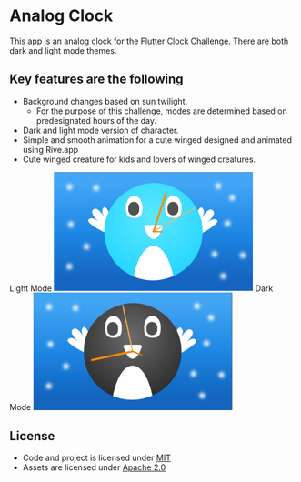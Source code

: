 # Analog Clock

This app is an analog clock for the Flutter Clock Challenge.
There are both dark and light mode themes.

## Key features are the following
+ Background changes based on sun twilight.
  + For the purpose of this challenge, modes are determined based on predesignated hours of the day.
+ Dark and light mode version of character.
+ Simple and smooth animation for a cute winged designed and animated using Rive.app
+ Cute winged creature for kids and lovers of winged creatures.

Light Mode
<img src='analog_light.jpg' width='350'>
Dark Mode
<img src='analog_dark.jpg' width='350'>

## License
+ Code and project is licensed under [MIT](https://choosealicense.com/licenses/mit/)
+ Assets are licensed under [Apache 2.0](https://choosealicense.com/licenses/apache-2.0/)

